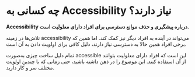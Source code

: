 # چه کسانی به Accessibility نیاز دارند؟

**Accessibility درباره پیشگیری و حذف موانع دسترسی برای افراد دارای معلولیت است.**

تلاش‌ها در زمینه accessibility می‌تواند در آینده به افراد دیگر نیز کمک کند. اما همین که برخی افراد همین حالا به دسترسی نیاز دارند، دلیل کافی برای اولویت دادن به آن است.

تمام دلیل ساخت چیزی به‌صورت accessible این است که افراد دارای معلولیت بتوانند از آن استفاده کنند. این موضوع را در ذهن داشته باشید، حتی زمانی که با چندین اولویت مختلف سر و کار دارید.
